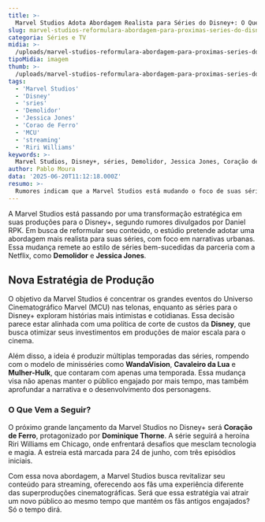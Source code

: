 ```yaml
---
title: >-
  Marvel Studios Adota Abordagem Realista para Séries do Disney+: O Que Esperar
slug: marvel-studios-reformulara-abordagem-para-proximas-series-do-disney-diz-rumor
categoria: Séries e TV
midia: >-
  /uploads/marvel-studios-reformulara-abordagem-para-proximas-series-do-disney-diz-rumor-thumb.webp
tipoMidia: imagem
thumb: >-
  /uploads/marvel-studios-reformulara-abordagem-para-proximas-series-do-disney-diz-rumor-thumb.webp
tags:
  - 'Marvel Studios'
  - 'Disney'
  - 'sries'
  - 'Demolidor'
  - 'Jessica Jones'
  - 'Corao de Ferro'
  - 'MCU'
  - 'streaming'
  - 'Riri Williams'
keywords: >-
  Marvel Studios, Disney+, séries, Demolidor, Jessica Jones, Coração de Ferro, MCU, streaming, Riri Williams
author: Pablo Moura
data: '2025-06-20T11:12:18.000Z'
resumo: >-
  Rumores indicam que a Marvel Studios está mudando o foco de suas séries no Disney+ para histórias mais realistas e urbanas. A estratégia visa alinhar as produções com sucessos anteriores da Netflix, como Demolidor e Jessica Jones.
---
```


A Marvel Studios está passando por uma transformação estratégica em suas produções para o Disney+, segundo rumores divulgados por Daniel RPK. Em busca de reformular seu conteúdo, o estúdio pretende adotar uma abordagem mais realista para suas séries, com foco em narrativas urbanas. Essa mudança remete ao estilo de séries bem-sucedidas da parceria com a Netflix, como **Demolidor** e **Jessica Jones**. 

## Nova Estratégia de Produção

O objetivo da Marvel Studios é concentrar os grandes eventos do Universo Cinematográfico Marvel (MCU) nas telonas, enquanto as séries para o Disney+ exploram histórias mais intimistas e cotidianas. Essa decisão parece estar alinhada com uma política de corte de custos da **Disney**, que busca otimizar seus investimentos em produções de maior escala para o cinema.

Além disso, a ideia é produzir múltiplas temporadas das séries, rompendo com o modelo de minisséries como **WandaVision**, **Cavaleiro da Lua** e **Mulher-Hulk**, que contaram com apenas uma temporada. Essa mudança visa não apenas manter o público engajado por mais tempo, mas também aprofundar a narrativa e o desenvolvimento dos personagens.

### O Que Vem a Seguir?

O próximo grande lançamento da Marvel Studios no Disney+ será **Coração de Ferro**, protagonizado por **Dominique Thorne**. A série seguirá a heroína Riri Williams em Chicago, onde enfrentará desafios que mesclam tecnologia e magia. A estreia está marcada para 24 de junho, com três episódios iniciais.

Com essa nova abordagem, a Marvel Studios busca revitalizar seu conteúdo para streaming, oferecendo aos fãs uma experiência diferente das superproduções cinematográficas. Será que essa estratégia vai atrair um novo público ao mesmo tempo que mantém os fãs antigos engajados? Só o tempo dirá.